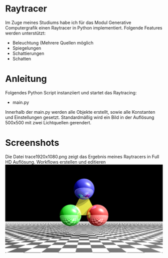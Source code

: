 Raytracer
================

Im Zuge meines Studiums habe ich für das Modul Generative Computergrafik einen Raytracer in Python implementiert. Folgende Features werden unterstützt:

* Beleuchtung (Mehrere Quellen möglich
* Spiegelungen
* Schattierungen
* Schatten


Anleitung
================
Folgendes Python Script instanziiert und startet das Raytracing:
* main.py

Innerhalb der main.py werden alle Objekte erstellt, sowie alle Konstanten und Einstellungen gesetzt. Standardmäßig wird ein Bild in der Auflösung 500x500 mit zwei Lichtquellen gerendert.


Screenshots
================
Die Datei trace1920x1080.png zeigt das Ergebnis meines Raytracers in Full HD Auflösung.
Workflows erstellen und editieren
![Screenshot](https://raw.githubusercontent.com/MoritzMoeller/Raytracer/master/trace1920x1080.png "FullHD Raytracing")

